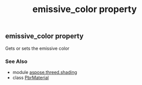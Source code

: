 ﻿---
title: emissive_color property
second_title: Aspose.3D for Python via .NET API References
description: 
type: docs
weight: 170
url: /python-net/aspose.threed.shading/pbrmaterial/emissive_color/
is_root: false
---

## emissive_color property


Gets or sets the emissive color

### See Also
* module [aspose.threed.shading](../../)
* class [PbrMaterial](/3d/python-net/aspose.threed.shading/pbrmaterial)
